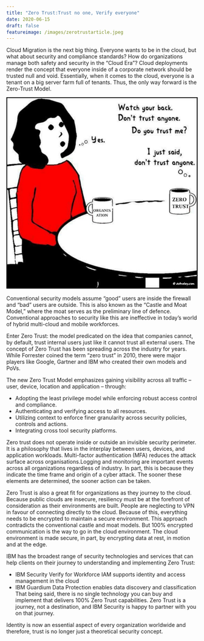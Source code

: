 ```yaml
---
title: "Zero Trust:Trust no one, Verify everyone"
date: 2020-06-15
draft: false
featureimage: /images/zerotrustarticle.jpeg
---
```


Cloud Migration is the next big thing. Everyone wants to be in the cloud, but what about security and compliance standards? How do organizations manage both safety and security in the “Cloud Era”? Cloud deployments render the concept that everyone inside of a corporate network should be trusted null and void. Essentially, when it comes to the cloud, everyone is a tenant on a big server farm full of tenants. Thus, the only way forward is the Zero-Trust Model. 

![zerotrust](/images/zerotrustarticle.jpeg)

Conventional security models assume “good” users are inside the firewall and “bad” users are outside. This is also known as the “Castle and Moat Model,” where the moat serves as the preliminary line of defence. Conventional approaches to security like this are ineffective in today’s world of hybrid multi-cloud and mobile workforces. 

Enter Zero Trust: the model predicated on the idea that companies cannot, by default, trust internal users just like it cannot trust all external users. The concept of Zero Trust has been spreading across the industry for years. While Forrester coined the term “zero trust” in 2010, there were major players like Google, Gartner and IBM who created their own models and PoVs.

The new Zero Trust Model emphasizes gaining visibility across all traffic – user, device, location and application – through:

* Adopting the least privilege model while enforcing robust access control and compliance.
* Authenticating and verifying access to all resources.
* Utilizing context to enforce finer granularity across security policies, controls and actions.
* Integrating cross tool security platforms.

Zero trust does not operate inside or outside an invisible security perimeter. It is a philosophy that lives in the interplay between users, devices, and application workloads. Multi-factor authentication (MFA) reduces the attack surface across organisations.Logging and monitoring are important events across all organizations regardless of industry. In part, this is because they indicate the time frame and origin of a cyber attack. The sooner these elements are determined, the sooner action can be taken. 

Zero Trust is also a great fit for organizations as they journey to the cloud. Because public clouds are insecure, resiliency must be at the forefront of consideration as their environments are built. People are neglecting to VPN in favour of connecting directly to the cloud. Because of this, everything needs to be encrypted to maintain a secure environment. This approach contradicts the conventional castle and moat models. But 100% encrypted communication is the way to go in the cloud environment. The cloud environment is made secure, in part, by encrypting data at rest, in motion and at the edge.

IBM has the broadest range of security technologies and services that can help clients on their journey to understanding and implementing Zero Trust:

* IBM Security Verify for Workforce IAM supports identity and access management in the cloud
* IBM Guardium Data Protection enables data discovery and classification
That being said, there is no single technology you can buy and implement that delivers 100% Zero Trust capabilities. Zero Trust is a journey, not a destination, and IBM Security is happy to partner with you on that journey.

Identity  is now an essential aspect of every organization worldwide and therefore, trust is no longer just a theoretical security concept.
